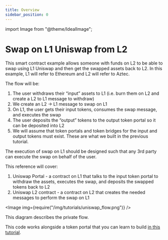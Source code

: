 ```yaml
---
title: Overview
sidebar_position: 0
---
```


import Image from "@theme/IdealImage";

# Swap on L1 Uniswap from L2

This smart contract example allows someone with funds on L2 to be able to swap using L1 Uniswap and then get the swapped assets back to L2. In this example, L1 will refer to Ethereum and L2 will refer to Aztec.

The flow will be:

1. The user withdraws their “input” assets to L1 (i.e. burn them on L2 and create a L2 to L1 message to withdraw)
2. We create an L2 → L1 message to swap on L1
3. On L1, the user gets their input tokens, consumes the swap message, and executes the swap
4. The user deposits the “output” tokens to the output token portal so it can be deposited into L2
5. We will assume that token portals and token bridges for the input and output tokens must exist. These are what we built in the previous tutorial.

The execution of swap on L1 should be designed such that any 3rd party can execute the swap on behalf of the user.

This reference will cover:
1. Uniswap Portal - a contract on L1 that talks to the input token portal to withdraw the assets, executes the swap, and deposits the swapped tokens back to L2
2. Uniswap L2 contract - a contract on L2 that creates the needed messages to perform the swap on L1

<Image img={require("/img/tutorials/uniswap_flow.png")} />

This diagram describes the private flow.

This code works alongside a token portal that you can learn to build [in this tutorial](../../../../tutorials/contract_tutorials/advanced/token_bridge/0_setup.md).

